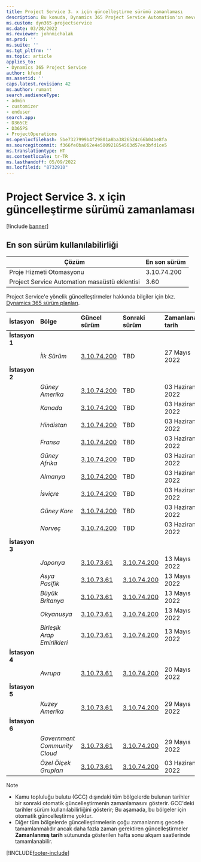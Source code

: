```yaml
---
title: Project Service 3. x için güncelleştirme sürümü zamanlaması
description: Bu konuda, Dynamics 365 Project Service Automation'ın mevcut ve sonraki sürümleri hakkında bilgi sağlanmaktadır.
ms.custom: dyn365-projectservice
ms.date: 03/28/2022
ms.reviewer: johnmichalak
ms.prod: ''
ms.suite: ''
ms.tgt_pltfrm: ''
ms.topic: article
applies_to:
- Dynamics 365 Project Service
author: kfend
ms.assetid: ''
caps.latest.revision: 42
ms.author: rumant
search.audienceType:
- admin
- customizer
- enduser
search.app:
- D365CE
- D365PS
- ProjectOperations
ms.openlocfilehash: 5be7327999b4f29801a8ba3826524c66b04be8fa
ms.sourcegitcommit: f366fe0ba062e4e500921854563d57ee3bfd1ce5
ms.translationtype: HT
ms.contentlocale: tr-TR
ms.lasthandoff: 05/09/2022
ms.locfileid: "8732910"
---
```

# <a name="update-release-schedule-for-project-service-3x"></a>Project Service 3. x için güncelleştirme sürümü zamanlaması

[!include [banner](../includes/psa-now-project-operations.md)]

## <a name="latest-version-availability"></a>En son sürüm kullanılabilirliği

| Çözüm  | En son sürüm |
|-------|----|
| Proje Hizmeti Otomasyonu    | 3.10.74.200 |
| Project Service Automation masaüstü eklentisi                | 3.60          |

Project Service'e yönelik güncelleştirmeler hakkında bilgiler için bkz. [Dynamics 365 sürüm planları](/dynamics365/release-plans/). 

| İstasyon  | Bölge | Güncel sürüm | Sonraki sürüm |  Zamanlanan tarih
| :---   | :---   | :---   | :---   |:---   |         
|<strong>İstasyon 1</strong> | |  |  | |
| | <i>İlk Sürüm</i> | [3.10.74.200](whats-new-ur43.md) | TBD | 27 Mayıs 2022
|<strong>İstasyon 2</strong> | |  |  | |
| | <i>Güney Amerika</i> | [3.10.74.200](whats-new-ur43.md) | TBD | 03 Haziran 2022
| | <i>Kanada</i> | [3.10.74.200](whats-new-ur43.md) | TBD | 03 Haziran 2022
| | <i>Hindistan</i> | [3.10.74.200](whats-new-ur43.md) | TBD | 03 Haziran 2022
| | <i>Fransa</i> | [3.10.74.200](whats-new-ur43.md) | TBD | 03 Haziran 2022
| | <i>Güney Afrika</i> | [3.10.74.200](whats-new-ur43.md) | TBD | 03 Haziran 2022
| | <i>Almanya</i> | [3.10.74.200](whats-new-ur43.md) | TBD | 03 Haziran 2022
| | <i>İsviçre</i> | [3.10.74.200](whats-new-ur43.md) | TBD | 03 Haziran 2022
| | <i>Güney Kore</i> | [3.10.74.200](whats-new-ur43.md) | TBD | 03 Haziran 2022
| | <i>Norveç</i> | [3.10.74.200](whats-new-ur43.md) | TBD | 03 Haziran 2022
|<strong>İstasyon 3</strong> | |  |  | |
| | <i>Japonya</i> | [3.10.73.61](whats-new-ur-42.md) | [3.10.74.200](whats-new-ur43.md) | 13 Mayıs 2022
| | <i>Asya Pasifik</i> | [3.10.73.61](whats-new-ur-42.md) | [3.10.74.200](whats-new-ur43.md) | 13 Mayıs 2022
| | <i>Büyük Britanya</i> | [3.10.73.61](whats-new-ur-42.md) | [3.10.74.200](whats-new-ur43.md) | 13 Mayıs 2022
| | <i>Okyanusya</i> | [3.10.73.61](whats-new-ur-42.md) | [3.10.74.200](whats-new-ur43.md) | 13 Mayıs 2022
| | <i>Birleşik Arap Emirlikleri</i> | [3.10.73.61](whats-new-ur-42.md) | [3.10.74.200](whats-new-ur43.md) | 13 Mayıs 2022
|<strong>İstasyon 4</strong> | |  |  | |
| | <i>Avrupa</i> | [3.10.73.61](whats-new-ur-42.md) | [3.10.74.200](whats-new-ur43.md) | 20 Mayıs 2022
|<strong>İstasyon 5</strong> | |  |  | |
| | <i>Kuzey Amerika</i> | [3.10.73.61](whats-new-ur-42.md) | [3.10.74.200](whats-new-ur43.md) | 29 Mayıs 2022
|<strong>İstasyon 6</strong> | |  |  | |
| | <i>Government Community Cloud</i> | [3.10.73.61](whats-new-ur-42.md) | [3.10.74.200](whats-new-ur43.md) | 29 Mayıs 2022
| | <i>Özel Ölçek Grupları</i> | [3.10.73.61](whats-new-ur-42.md) | [3.10.74.200](whats-new-ur43.md) | 03 Haziran 2022




>[!Note]
> - Kamu topluluğu bulutu (GCC) dışındaki tüm bölgelerde bulunan tarihler bir sonraki otomatik güncelleştirmenin zamanlamasını gösterir. GCC'deki tarihler sürüm kullanılabilirliğini gösterir; Bu aşamada, bu bölgeler için otomatik güncelleştirme yoktur.
> - Diğer tüm bölgelerde güncelleştirmelerin çoğu zamanlanmış gecede tamamlanmalıdır ancak daha fazla zaman gerektiren güncelleştirmeler **Zamanlanmış tarih** sütununda gösterilen hafta sonu akşam saatlerinde tamamlanabilir.


[!INCLUDE[footer-include](../includes/footer-banner.md)]

